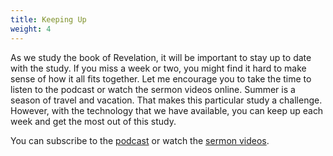 ```yaml
---
title: Keeping Up
weight: 4
---
```


As we study the book of Revelation, it will be important to stay up to date with the study. If you miss a week or two, you might find it hard to make sense of how it all fits together. Let me encourage you to take the time to listen to the podcast or watch the sermon videos online. Summer is a season of travel and vacation. That makes this particular study a challenge. However, with the technology that we have available, you can keep up each week and get the most out of this study.








You can subscribe to the  [podcast](https://fbcmuncie.org/keepup) or watch the [sermon videos](https://fbcmuncie.org/video).